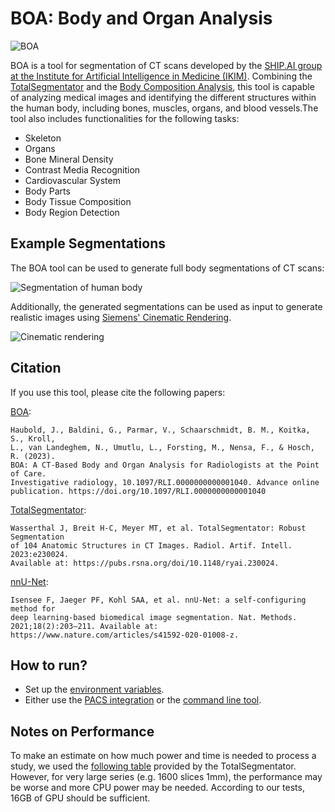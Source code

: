 # BOA: Body and Organ Analysis

![BOA](images/BOA-banner.png)

BOA is a tool for segmentation of CT scans developed by the [SHIP.AI group at
the Institute for Artificial Intelligence in Medicine
(IKIM)](https://ship-ai.ikim.nrw/). Combining the
[TotalSegmentator](https://arxiv.org/abs/2208.05868) and the
[Body Composition Analysis](https://pubmed.ncbi.nlm.nih.gov/32945971/), this
tool is capable of analyzing medical images and identifying the different
structures within the human body, including bones, muscles, organs, and blood
vessels.The tool also includes functionalities for the following tasks:

- Skeleton
- Organs
- Bone Mineral Density
- Contrast Media Recognition
- Cardiovascular System
- Body Parts
- Body Tissue Composition
- Body Region Detection

## Example Segmentations

The BOA tool can be used to generate full body segmentations of CT scans:

![Segmentation of human body](https://raw.githubusercontent.com/UMEssen/Body-and-Organ-Analysis/main/images/segmentation.png)

Additionally, the generated segmentations can be used as input to generate
realistic images using [Siemens' Cinematic Rendering](https://www.siemens-healthineers.com/digital-health-solutions/cinematic-rendering).

![Cinematic rendering](https://raw.githubusercontent.com/UMEssen/Body-and-Organ-Analysis/main/images/cinematic.svg)

## Citation

If you use this tool, please cite the following papers:

[BOA](https://journals.lww.com/investigativeradiology/abstract/9900/boa__a_ct_based_body_and_organ_analysis_for.176.aspx):

```text
Haubold, J., Baldini, G., Parmar, V., Schaarschmidt, B. M., Koitka, S., Kroll, 
L., van Landeghem, N., Umutlu, L., Forsting, M., Nensa, F., & Hosch, R. (2023). 
BOA: A CT-Based Body and Organ Analysis for Radiologists at the Point of Care. 
Investigative radiology, 10.1097/RLI.0000000000001040. Advance online 
publication. https://doi.org/10.1097/RLI.0000000000001040
```

[TotalSegmentator](https://pubs.rsna.org/doi/10.1148/ryai.230024):

```text
Wasserthal J, Breit H-C, Meyer MT, et al. TotalSegmentator: Robust Segmentation 
of 104 Anatomic Structures in CT Images. Radiol. Artif. Intell. 2023:e230024. 
Available at: https://pubs.rsna.org/doi/10.1148/ryai.230024.
```

[nnU-Net](https://www.nature.com/articles/s41592-020-01008-z):

```text
Isensee F, Jaeger PF, Kohl SAA, et al. nnU-Net: a self-configuring method for 
deep learning-based biomedical image segmentation. Nat. Methods. 
2021;18(2):203–211. Available at: https://www.nature.com/articles/s41592-020-01008-z.
```

## How to run?

- Set up the [environment variables](./documentation/environment_variables.md).
- Either use the [PACS integration](./documentation/pacs_integration.md) or the
[command line tool](./documentation/command_line.md).

## Notes on Performance

To make an estimate on how much power and time is needed to process a study, we
used the [following table](https://github.com/wasserth/TotalSegmentator/blob/master/resources/imgs/runtime_table.png)
provided by the TotalSegmentator. However, for very large series
(e.g. 1600 slices 1mm), the performance may be worse and more CPU power may be
needed. According to our tests, 16GB of GPU should be sufficient.
